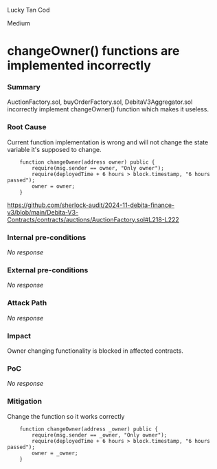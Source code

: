 Lucky Tan Cod

Medium

# changeOwner() functions are implemented incorrectly

### Summary

AuctionFactory.sol, buyOrderFactory.sol, DebitaV3Aggregator.sol incorrectly implement changeOwner() function which makes it useless.

### Root Cause

Current function implementation is wrong and will not change the state variable it's supposed to change.
```solidity
    function changeOwner(address owner) public {
        require(msg.sender == owner, "Only owner");
        require(deployedTime + 6 hours > block.timestamp, "6 hours passed");
        owner = owner;
    }
```
https://github.com/sherlock-audit/2024-11-debita-finance-v3/blob/main/Debita-V3-Contracts/contracts/auctions/AuctionFactory.sol#L218-L222

### Internal pre-conditions

_No response_

### External pre-conditions

_No response_

### Attack Path

_No response_

### Impact

Owner changing functionality is blocked in affected contracts.

### PoC

_No response_

### Mitigation

Change the function so it works correctly
```solidity
    function changeOwner(address _owner) public {
        require(msg.sender == _owner, "Only owner");
        require(deployedTime + 6 hours > block.timestamp, "6 hours passed");
        owner = _owner;
    }
```